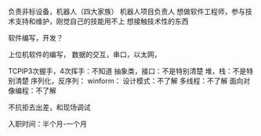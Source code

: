 负责非标设备，机器人（四大家族）
机器人项目负责人
想做软件工程师，参与技术支持和维护，刚觉自己的技能用不上
想接触技术性的东西

软件编写，开发？

上位机软件的编写，
数据的交互，串口，以太网，

TCPIP3次握手，4次挥手：不知道
抽象类，接口：不是特别清楚
堆，栈：不是特别清楚
序列化，反序列：
winform：
设计模式：不了解
多线程：不了解
面向对像编程：不了解

不抗拒去出差，和现场调试

入职时间：半个月-一个月